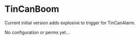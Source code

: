 # TinCanBoom

Current initial version adds explosive to trigger for TinCanAlarm.

No configuration or perms yet...

